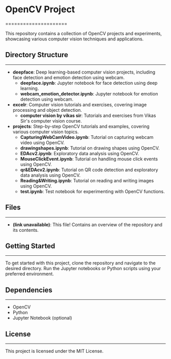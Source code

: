 # OpenCV Project
=====================

This repository contains a collection of OpenCV projects and experiments, showcasing various computer vision techniques and applications.

## Directory Structure
------------------------

* **deepface**: Deep learning-based computer vision projects, including face detection and emotion detection using webcam.
	+ **deepface.ipynb**: Jupyter notebook for face detection using deep learning.
	+ **webcam_emotion_detector.ipynb**: Jupyter notebook for emotion detection using webcam.
* **excelr**: Computer vision tutorials and exercises, covering image processing and object detection.
	+ **computer vision by vikas sir**: Tutorials and exercises from Vikas Sir's computer vision course.
* **projects**: Step-by-step OpenCV tutorials and examples, covering various computer vision topics.
	+ **CapturingWebCamVideo.ipynb**: Tutorial on capturing webcam video using OpenCV.
	+ **drawingshapes.ipynb**: Tutorial on drawing shapes using OpenCV.
	+ **EDAcv2.ipynb**: Exploratory data analysis using OpenCV.
	+ **MouseClickEvent.ipynb**: Tutorial on handling mouse click events using OpenCV.
	+ **qr&EDAcv2.ipynb**: Tutorial on QR code detection and exploratory data analysis using OpenCV.
	+ **Reading&Writing.ipynb**: Tutorial on reading and writing images using OpenCV.
	+ **test.ipynb**: Test notebook for experimenting with OpenCV functions.

## Files
--------

* **(link unavailable)**: This file! Contains an overview of the repository and its contents.

## Getting Started
-------------------

To get started with this project, clone the repository and navigate to the desired directory. Run the Jupyter notebooks or Python scripts using your preferred environment.

## Dependencies
--------------

* OpenCV
* Python
* Jupyter Notebook (optional)

## License
---------

This project is licensed under the MIT License.
